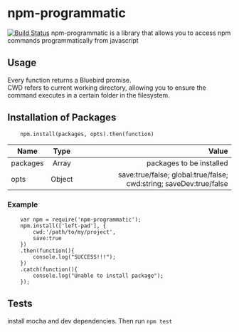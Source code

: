 # npm-programmatic
[![Build Status](https://travis-ci.org/Manak/npm-programmatic.svg?branch=master)](https://travis-ci.org/Manak/npm-programmatic)
npm-programmatic is a library that allows you to access npm commands programmatically from javascript
## Usage
Every function returns a Bluebird promise.   
CWD refers to current working directory, allowing you to ensure the command executes in a certain folder in the filesystem.

## Installation of Packages

``` 
    npm.install(packages, opts).then(function)
```
| Name        | Type           | Value  |
| ------------- |:-------------:| -----:|
| packages      | Array      |   packages to be installed |
| opts      | Object | save:true/false; global:true/false; cwd:string; saveDev:true/false|

### Example
``` 
    var npm = require('npm-programmatic');
    npm.install(['left-pad'], {
        cwd:'/path/to/my/project',
        save:true
    })
    .then(function(){
        console.log("SUCCESS!!!");
    })
    .catch(function(){
        console.log("Unable to install package");
    });
```


## Tests
install mocha and dev dependencies. Then run 
``` npm test    ```
